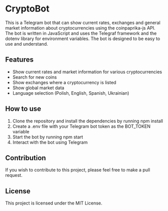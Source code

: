 # CryptoBot

This is a Telegram bot that can show current rates, exchanges and general market information about cryptocurrencies using the coinpaprika-js API. The bot is written in JavaScript and uses the Telegraf framework and the dotenv library for environment variables. The bot is designed to be easy to use and understand.

## Features

*    Show current rates and market information for various cryptocurrencies
*    Search for new coins
*    Show exchanges where a cryptocurrency is listed
*    Show global market data
*    Language selection (Polish, English, Spanish, Ukrainian)

## How to use

1.    Clone the repository and install the dependencies by running npm install
2.    Create a .env file with your Telegram bot token as the BOT_TOKEN variable
3.    Start the bot by running npm start
4.    Interact with the bot using Telegram

## Contribution

If you wish to contribute to this project, please feel free to make a pull request.

## License

This project is licensed under the MIT License.
